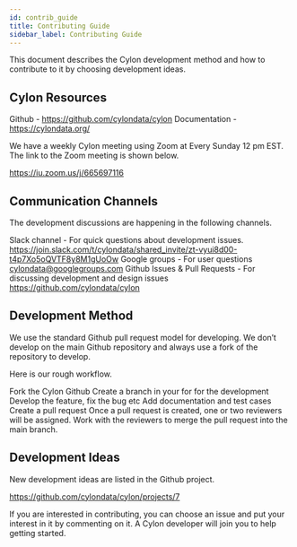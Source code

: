 ```yaml
---
id: contrib_guide
title: Contributing Guide
sidebar_label: Contributing Guide
---
```


This document describes the Cylon development method and how to contribute to it by choosing development ideas.

## Cylon Resources

Github - https://github.com/cylondata/cylon
Documentation - https://cylondata.org/

We have a weekly Cylon meeting using Zoom at Every Sunday 12 pm EST. The link to the Zoom meeting is shown below.

https://iu.zoom.us/j/665697116

## Communication Channels

The development discussions are happening in the following channels.

Slack channel - For quick questions about development issues.
https://join.slack.com/t/cylondata/shared_invite/zt-vyui8d00-t4p7Xo5oQVTF8y8M1gUoOw
Google groups  - For user questions
cylondata@googlegroups.com
Github Issues & Pull Requests - For discussing development and design issues
https://github.com/cylondata/cylon

## Development Method

We use the standard Github pull request model for developing. We don’t develop on the main Github repository and always use a fork of the repository to develop.

Here is our rough workflow.

Fork the Cylon Github
Create a branch in your for for the development
Develop the feature, fix the bug etc
Add documentation and test cases
Create a pull request
Once a pull request is created, one or two reviewers will be assigned.
Work with the reviewers to merge the pull request into the main branch.

## Development Ideas

New development ideas are listed in the Github project.

https://github.com/cylondata/cylon/projects/7

If you are interested in contributing, you can choose an issue and put your interest in it by commenting on it. A Cylon developer will join you to help getting started. 
